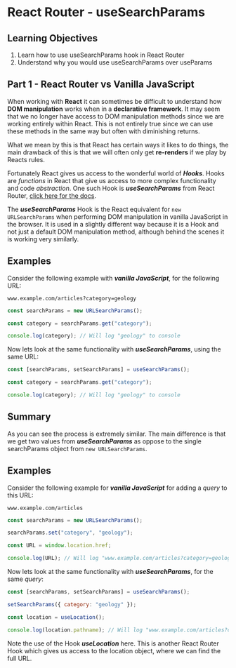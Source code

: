 # React Router - useSearchParams

## Learning Objectives

1. Learn how to use useSearchParams hook in React Router
2. Understand why you would use useSearchParams over useParams

## Part 1 - React Router vs Vanilla JavaScript

When working with **React** it can sometimes be difficult to understand how **DOM manipulation** works when in a **declarative framework**. It may seem that we no longer have access to DOM manipulation methods since we are working entirely within React. This is not entirely true since we can use these methods in the same way but often with diminishing returns.

What we mean by this is that React has certain ways it likes to do things, the main drawback of this is that we will often only get **re-renders** if we play by Reacts rules.

Fortunately React gives us access to the wonderful world of **_Hooks_**. Hooks are _functions_ in React that give us access to more complex functionality and code _abstraction_. One such Hook is **_useSearchParams_** from React Router, [click here for the docs](https://reactrouter.com/en/main/hooks/use-search-params).

The **_useSearchParams_** Hook is the React equivalent for `new URLSearchParams` when performing DOM manipulation in vanilla JavaScript in the browser. It is used in a slightly different way because it is a Hook and not just a default DOM manipulation method, although behind the scenes it is working very similarly.

## Examples

Consider the following example with **_vanilla JavaScript_**, for the following URL:

`www.example.com/articles?category=geology`

```js
const searchParams = new URLSearchParams();

const category = searchParams.get("category");

console.log(category); // Will log "geology" to console
```

Now lets look at the same functionality with **_useSearchParams_**, using the same URL:

```js
const [searchParams, setSearchParams] = useSearchParams();

const category = searchParams.get("category");

console.log(category); // Will log "geology" to console
```

## Summary

As you can see the process is extremely similar. The main difference is that we get two values from **_useSearchParams_** as oppose to the single searchParams object from `new URLSearchParams`.

## Examples

Consider the following example for **_vanilla JavaScript_** for adding a _query_ to this URL:

`www.example.com/articles`

```js
const searchParams = new URLSearchParams();

searchParams.set("category", "geology");

const URL = window.location.href;

console.log(URL); // Will log "www.example.com/articles?category=geology"
```

Now lets look at the same functionality with **_useSearchParams_**, for the same _query_:

```js
const [searchParams, setSearchParams] = useSearchParams();

setSearchParams({ category: "geology" });

const location = useLocation();

console.log(location.pathname); // Will log "www.example.com/articles?category=geology"
```

Note the use of the Hook **_useLocation_** here. This is another React Router Hook which gives us access to the location object, where we can find the full URL.

